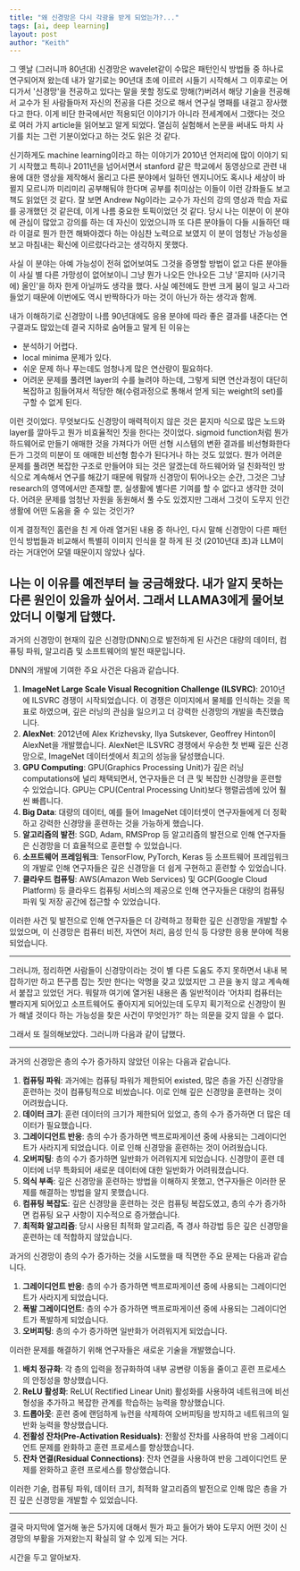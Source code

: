 ```yaml
---
title: "왜 신경망은 다시 각광을 받게 되었는가?..."
tags: [ai, deep learning]
layout: post
author: "Keith"
---
```


그 옛날 (그러니까 80년대) 신경망은 wavelet같이 수많은 패턴인식 방법들 중 하나로 연구되어져 왔는데 내가 알기로는 90년대 초에 이르러 시들기 시작해서 그 이후로는 어디가서 '신경망'을 전공하고 있다는 말을 못할 정도로 망해(?)버려서 해당 기술을 전공해서 교수가 된 사람들마저 자신의 전공을 다른 것으로 해서 연구실 명패를 내걸고 장사했다고 한다. 이게 비단 한국에서만 적용되던 이야기가 아니라 전세계에서 그랬다는 것으로 여러 가지 article을 읽어보고 알게 되었다. 열심히 실험해서 논문을 써내도 마치 사기를 치는 그런 기분이었다고 하는 것도 읽은 것 같다.

신기하게도 machine learning이라고 하는 이야기가 2010년 언저리에 많이 이야기 되기 시작했고 특히나 2011년을 넘어서면서 stanford 같은 학교에서 동영상으로 관련 내용에 대한 영상을 제작해서 올리고 다른 분야에서 일하던 엔지니어도 혹시나 세상이 바뀔지 모르니까 미리미리 공부해둬야 한다며 공부를 취미삼는 이들이 이런 강좌들도 보고 책도 읽었던 것 같다. 잘 보면 Andrew Ng이라는 교수가 자신의 강의 영상과 학습 자료를 공개했던 것 같은데, 이게 나름 중요한 토픽이었던 것 같다. 당시 나는 이분이 이 분야에 관심이 많았고 강의를 하는 데 자신이 있었으니까 또 다른 분야들이 다들 시들하던 때라 이걸로 뭔가 한껀 해봐야겠다 하는 야심찬 노력으로 보였지 이 분이 엄청난 가능성을 보고 마침내는 확신에 이르렀다라고는 생각하지 못했다.

사실 이 분야는 아예 가능성이 전혀 없어보여도 그것을 증명할 방법이 없고 다른 분야들이 사실 별 다른 가망성이 없어보이니 그냥 뭔가 나오든 안나오든 그냥 '묻지마 (사기극에) 올인'을 하자 한게 아닐까도 생각을 했다. 사실 예전에도 한번 크게 붐이 일고 사그라들었기 때문에 이번에도 역시 반짝하다가 마는 것이 아닌가 하는 생각과 함께.

내가 이해하기로 신경망이 나름 90년대에도 응용 분야에 따라 좋은 결과를 내준다는 연구결과도 많았는데 결국 지하로 숨어들고 말게 된 이유는 
- 분석하기 어렵다.
- local minima 문제가 있다.
- 쉬운 문제 하나 푸는데도 엄청나게 많은 연산량이 필요하다.
- 어려운 문제를 풀려면 layer의 수를 늘려야 하는데, 그렇게 되면 연산과정이 대단히 복잡하고 힘들어져서 적당한 해(수렴과정으로 통해서 얻게 되는 weight의 set)를 구할 수 없게 된다. 

이런 것이었다. 무엇보다도 신경망이 매력적이지 않은 것은 묻지마 식으로 많은 노드와 layer를 깔아두고 뭔가 비효율적인 짓을 한다는 것이었다. sigmoid function처럼 뭔가 하드웨어로 만들기 애매한 것을 가져다가 어떤 선형 시스템의 변환 결과를 비선형화한다든가 그것의 미분이 또 애매한 비선형 함수가 된다거나 하는 것도 있었다. 뭔가 어려운 문제를 풀려면 복잡한 구조로 만들어야 되는 것은 알겠는데 하드웨어와 덜 친화적인 방식으로 계속해서 연구를 해갔기 때문에 뭐랄까 신경망이 튀어나오는 순간, 그것은 그냥 research의 영역에서만 존재할 뿐, 실생활에 별다른 기여를 할 수 없다고 생각한 것이다. 어려운 문제를 엄청난 자원을 동원해서 풀 수도 있겠지만 그래서 그것이 도무지 인간 생활에 어떤 도움을 줄 수 있는 것인가?

이게 결정적인 홈런을 친 게 아래 열거된 내용 중 하나인, 다시 말해 신경망이 다른 패턴 인식 방법들과 비교해서 특별히 이미지 인식을 잘 하게 된 것 (2010년대 초)과 LLM이라는 거대언어 모델 때문이지 않았나 싶다. 

나는 이 이유를 예전부터 늘 궁금해왔다. 내가 알지 못하는 다른 원인이 있을까 싶어서. 그래서 LLAMA3에게 물어보았더니 이렇게 답했다.
----------------------
과거의 신경망이 현재의 깊은 신경망(DNN)으로 발전하게 된 사건은 대량의 데이터, 컴퓨팅 파워, 알고리즘 및 소프트웨어의 발전 때문입니다.

DNN의 개발에 기여한 주요 사건은 다음과 같습니다.

1. **ImageNet Large Scale Visual Recognition Challenge (ILSVRC)**: 2010년에 ILSVRC 경쟁이 시작되었습니다. 이 경쟁은 이미지에서 물체를 인식하는 것을 목표로 하였으며, 깊은 러닝의 관심을 일으키고 더 강력한 신경망의 개발을 촉진했습니다.
2. **AlexNet**: 2012년에 Alex Krizhevsky, Ilya Sutskever, Geoffrey Hinton이 AlexNet을 개발했습니다. AlexNet은 ILSVRC 경쟁에서 우승한 첫 번째 깊은 신경망으로, ImageNet 데이터셋에서 최고의 성능을 달성했습니다.
3. **GPU Computing**: GPU(Graphics Processing Unit)가 깊은 러닝 computations에 널리 채택되면서, 연구자들은 더 큰 및 복잡한 신경망을 훈련할 수 있었습니다. GPU는 CPU(Central Processing Unit)보다 행렬곱셈에 있어 훨씬 빠릅니다.
4. **Big Data**: 대량의 데이터, 예를 들어 ImageNet 데이터셋이 연구자들에게 더 정확하고 강력한 신경망을 훈련하는 것을 가능하게 했습니다.
5. **알고리즘의 발전**: SGD, Adam, RMSProp 등 알고리즘의 발전으로 인해 연구자들은 신경망을 더 효율적으로 훈련할 수 있었습니다.
6. **소프트웨어 프레임워크**: TensorFlow, PyTorch, Keras 등 소프트웨어 프레임워크의 개발로 인해 연구자들은 깊은 신경망을 더 쉽게 구현하고 훈련할 수 있었습니다.
7. **클라우드 컴퓨팅**: AWS(Amazon Web Services) 및 GCP(Google Cloud Platform) 등 클라우드 컴퓨팅 서비스의 제공으로 인해 연구자들은 대량의 컴퓨팅 파워 및 저장 공간에 접근할 수 있었습니다.

이러한 사건 및 발전으로 인해 연구자들은 더 강력하고 정확한 깊은 신경망을 개발할 수 있었으며, 이 신경망은 컴퓨터 비전, 자연어 처리, 음성 인식 등 다양한 응용 분야에 적용되었습니다.

-----------------------

그러니까, 정리하면 사람들이 신경망이라는 것이 별 다른 도움도 주지 못하면서 내내 복잡하기만 하고 뜬구름 잡는 짓만 한다는 악명을 갖고 있었지만 그 끈을 놓지 않고 계속해서 붙잡고 있었던 거다. 뭐랄까 여기에 열거된 내용은 좀 일반적이라 '어차피 컴퓨터는 빨라지게 되어있고 소프트웨어도 좋아지게 되어있는데 도무지 획기적으로 신경망이 뭔가 해낼 것이다 하는 가능성을 찾은 사건이 무엇인가?' 하는 의문을 갖지 않을 수 없다. 

그래서 또 질의해보았다. 그러니까 다음과 같이 답했다.

-----------------------

과거의 신경망은 층의 수가 증가하지 않았던 이유는 다음과 같습니다.

1. **컴퓨팅 파워**: 과거에는 컴퓨팅 파워가 제한되어 existed, 많은 층을 가진 신경망을 훈련하는 것이 컴퓨팅적으로 비쌌습니다. 이로 인해 깊은 신경망을 훈련하는 것이 어려웠습니다.
2. **데이터 크기**: 훈련 데이터의 크기가 제한되어 있었고, 층의 수가 증가하면 더 많은 데이터가 필요했습니다.
3. **그레이디언트 반응**: 층의 수가 증가하면 백프로파게이션 중에 사용되는 그레이디언트가 사라지게 되었습니다. 이로 인해 신경망을 훈련하는 것이 어려웠습니다.
4. **오버피팅**: 층의 수가 증가하면 일반화가 어려워지게 되었습니다. 신경망이 훈련 데이터에 너무 특화되어 새로운 데이터에 대한 일반화가 어려워졌습니다.
5. **의식 부족**: 깊은 신경망을 훈련하는 방법을 이해하지 못했고, 연구자들은 이러한 문제를 해결하는 방법을 알지 못했습니다.
6. **컴퓨팅 복잡도**: 깊은 신경망을 훈련하는 것은 컴퓨팅 복잡도였고, 층의 수가 증가하면 컴퓨팅 요구 사항이 지수적으로 증가했습니다.
7. **최적화 알고리즘**: 당시 사용된 최적화 알고리즘, 즉 경사 하강법 등은 깊은 신경망을 훈련하는 데 적합하지 않았습니다.

과거의 신경망이 층의 수가 증가하는 것을 시도했을 때 직면한 주요 문제는 다음과 같습니다.

1. **그레이디언트 반응**: 층의 수가 증가하면 백프로파게이션 중에 사용되는 그레이디언트가 사라지게 되었습니다.
2. **폭발 그레이디언트**: 층의 수가 증가하면 백프로파게이션 중에 사용되는 그레이디언트가 폭발하게 되었습니다.
3. **오버피팅**: 층의 수가 증가하면 일반화가 어려워지게 되었습니다.

이러한 문제를 해결하기 위해 연구자들은 새로운 기술을 개발했습니다.

1. **배치 정규화**: 각 층의 입력을 정규화하여 내부 공변량 이동을 줄이고 훈련 프로세스의 안정성을 향상했습니다.
2. **ReLU 활성화**: ReLU( Rectified Linear Unit) 활성화를 사용하여 네트워크에 비선형성을 추가하고 복잡한 관계를 학습하는 능력을 향상했습니다.
3. **드롭아웃**: 훈련 중에 랜덤하게 뉴런을 삭제하여 오버피팅을 방지하고 네트워크의 일반화 능력을 향상했습니다.
4. **전활성 잔차(Pre-Activation Residuals)**: 전활성 잔차를 사용하여 반응 그레이디언트 문제를 완화하고 훈련 프로세스를 향상했습니다.
5. **잔차 연결(Residual Connections)**: 잔차 연결을 사용하여 반응 그레이디언트 문제를 완화하고 훈련 프로세스를 향상했습니다.

이러한 기술, 컴퓨팅 파워, 데이터 크기, 최적화 알고리즘의 발전으로 인해 많은 층을 가진 깊은 신경망을 개발할 수 있었습니다.

-----------------------

결국 마지막에 열거해 놓은 5가지에 대해서 뭔가 파고 들어가 봐야 도무지 어떤 것이 신경망의 부활을 가져왔는지 확실히 알 수 있게 되는 거다. 

시간을 두고 알아보자.